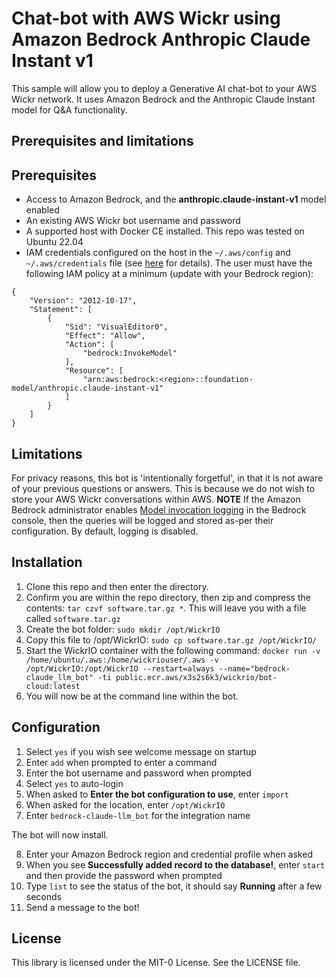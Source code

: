 # Chat-bot with AWS Wickr using Amazon Bedrock Anthropic Claude Instant v1

This sample will allow you to deploy a Generative AI chat-bot to your AWS Wickr network. It uses Amazon Bedrock and the Anthropic Claude Instant model for Q&A functionality. 

## Prerequisites and limitations

## Prerequisites

- Access to Amazon Bedrock, and the **anthropic.claude-instant-v1** model enabled 
- An existing AWS Wickr bot username and password
- A supported host with Docker CE installed. This repo was tested on Ubuntu 22.04
- IAM credentials configured on the host in the `~/.aws/config` and `~/.aws/credentials` file (see [here](https://docs.aws.amazon.com/cli/latest/reference/configure/) for details). The user must have the following IAM policy at a minimum (update with your Bedrock region):
```
{
    "Version": "2012-10-17",
    "Statement": [
        {
            "Sid": "VisualEditor0",
            "Effect": "Allow",
            "Action": [
                "bedrock:InvokeModel"
            ],
            "Resource": [
                "arn:aws:bedrock:<region>::foundation-model/anthropic.claude-instant-v1"
            ]
        }
    ]
}
```

## Limitations

For privacy reasons, this bot is 'intentionally forgetful', in that it is not aware of your previous questions or answers. This is because we do not wish to store your AWS Wickr conversations within AWS. **NOTE** If the Amazon Bedrock administrator enables [Model invocation logging](https://docs.aws.amazon.com/bedrock/latest/userguide/model-invocation-logging.html) in the Bedrock console, then the queries will be logged and stored as-per their configuration. By default, logging is disabled.

## Installation

1. Clone this repo and then enter the directory.
2. Confirm you are within the repo directory, then zip and compress the contents: `tar czvf software.tar.gz *`. This will leave you with a file called `software.tar.gz`
3. Create the bot folder: `sudo mkdir /opt/WickrIO`
4. Copy this file to /opt/WickrIO: `sudo cp software.tar.gz /opt/WickrIO/`
5. Start the WickrIO container with the following command: `docker run -v /home/ubuntu/.aws:/home/wickriouser/.aws -v /opt/WickrIO:/opt/WickrIO --restart=always --name="bedrock-claude_llm_bot" -ti public.ecr.aws/x3s2s6k3/wickrio/bot-cloud:latest`
6. You will now be at the command line within the bot.

## Configuration

1. Select `yes` if you wish see welcome message on startup
2. Enter `add` when prompted to enter a command
3. Enter the bot username and password when prompted
4. Select `yes` to auto-login
5. When asked to **Enter the bot configuration to use**, enter `import`
6. When asked for the location, enter `/opt/WickrIO`
7. Enter `bedrock-claude-llm_bot` for the integration name

The bot will now install.

8. Enter your Amazon Bedrock region and credential profile when asked
9. When you see **Successfully added record to the database!**, enter `start` and then provide the password when prompted
10. Type `list` to see the status of the bot, it should say **Running** after a few seconds
11. Send a message to the bot!

## License

This library is licensed under the MIT-0 License. See the LICENSE file.
